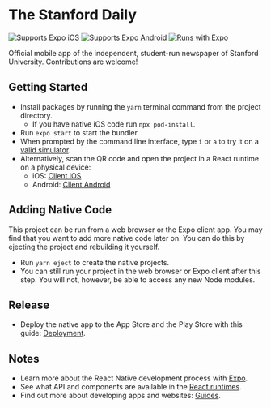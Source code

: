 # The Stanford Daily

<p>
  <!-- iOS -->
  <a href="https://apps.apple.com/us/app/stanford-daily/id1341270063">
    <img alt="Supports Expo iOS" longdesc="Supports Expo iOS" src="https://img.shields.io/badge/iOS-4630EB.svg?style=flat&logo=APPLE&labelColor=999999&logoColor=fff" />
  </a>
  <!-- Android -->
  <a href="https://play.google.com/store/apps/details?id=com.Stanford.Daily.App&hl=en_US&gl=US">
    <img alt="Supports Expo Android" longdesc="Supports Expo Android" src="https://img.shields.io/badge/Android-4630EB.svg?style=flat&logo=ANDROID&labelColor=A4C639&logoColor=fff" />
  </a>
  <!-- Runs with Expo -->
  <a href="https://github.com/expo/expo">
    <img alt="Runs with Expo" longdesc="Runs with Expo" src="https://img.shields.io/badge/Runs%20with%20Expo-000.svg?style=flat&logo=EXPO&labelColor=ffffff&logoColor=000)">
  </a>
</p>

Official mobile app of the independent, student-run newspaper of Stanford University. Contributions are welcome!

## Getting Started

- Install packages by running the `yarn` terminal command from the project directory.
  - If you have native iOS code run `npx pod-install`.
- Run `expo start` to start the bundler.
- When prompted by the command line interface, type `i` or `a` to try it on a [valid simulator](https://reactnative.dev/docs/environment-setup).
- Alternatively, scan the QR code and open the project in a React runtime on a physical device:
  - iOS: [Client iOS](https://itunes.apple.com/app/apple-store/id982107779)
  - Android: [Client Android](https://play.google.com/store/apps/details?id=host.exp.exponent&referrer=blankexample)

## Adding Native Code

This project can be run from a web browser or the Expo client app. You may find that you want to add more native code later on. You can do this by ejecting the project and rebuilding it yourself.

- Run `yarn eject` to create the native projects.
- You can still run your project in the web browser or Expo client after this step. You will not, however, be able to access any new Node modules.

## Release

- Deploy the native app to the App Store and the Play Store with this guide: [Deployment](https://docs.expo.io/distribution/app-stores/).

## Notes

- Learn more about the React Native development process with [Expo](https://expo.dev/).
- See what API and components are available in the [React runtimes](https://docs.expo.io/versions/latest/).
- Find out more about developing apps and websites: [Guides](https://docs.expo.io/guides/).
